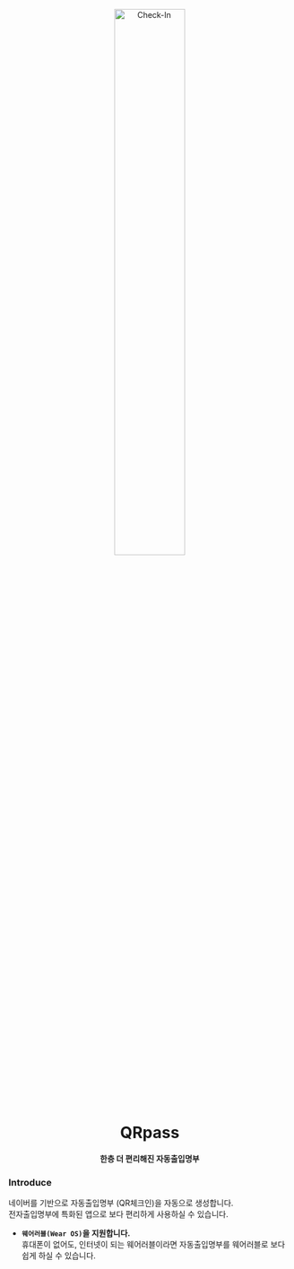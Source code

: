 <p align="center">
    <img src="https://user-images.githubusercontent.com/16767890/133479487-82cbf12e-8853-4c42-9698-a9101d86220b.png" width="50%" alt="Check-In"/>
</p>
<h1 align="center">QRpass</h1>
<p align="center">
  <b>한층 더 편리해진 자동출입명부</b>
</p>

### Introduce
네이버를 기반으로 자동출입명부 (QR체크인)을 자동으로 생성합니다.<br/>
전자출입명부에 특화된 앱으로 보다 편리하게 사용하실 수 있습니다.
* **`웨어러블(Wear OS)`을 지원합니다.**<br/>
  휴대폰이 없어도, 인터넷이 되는 웨어러블이라면 자동출입명부를 웨어러블로 보다 쉽게 하실 수 있습니다.
